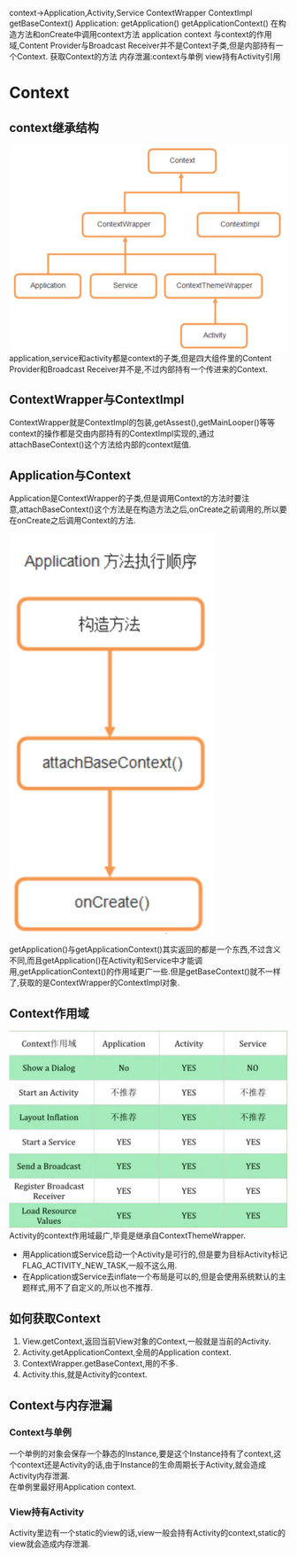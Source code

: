 context->Application,Activity,Service
ContextWrapper ContextImpl getBaseContext()
Application: 
getApplication() getApplicationContext()
在构造方法和onCreate中调用context方法
application context 与context的作用域,Content Provider与Broadcast Receiver并不是Context子类,但是内部持有一个Context.
获取Context的方法
内存泄漏:context与单例 view持有Activity引用
# Context
## context继承结构
![](../../images/context继承结构.png)
application,service和activity都是context的子类,但是四大组件里的Content Provider和Broadcast Receiver并不是,不过内部持有一个传进来的Context.
## ContextWrapper与ContextImpl
ContextWrapper就是ContextImpl的包装,getAssest(),getMainLooper()等等context的操作都是交由内部持有的ContextImpl实现的,通过attachBaseContext()这个方法给内部的context赋值.
## Application与Context
Application是ContextWrapper的子类,但是调用Context的方法时要注意,attachBaseContext()这个方法是在构造方法之后,onCreate之前调用的,所以要在onCreate之后调用Context的方法.

![](../../images/Application方法执行顺序.png)

getApplication()与getApplicationContext()其实返回的都是一个东西,不过含义不同,而且getApplication()在Activity和Service中才能调用,getApplicationContext()的作用域更广一些.但是getBaseContext()就不一样了,获取的是ContextWrapper的ContextImpl对象.
## Context作用域
![](../../images/Context作用域.png)
Activity的context作用域最广,毕竟是继承自ContextThemeWrapper.<br>
*  用Application或Service启动一个Activity是可行的,但是要为目标Activity标记FLAG_ACTIVITY_NEW_TASK,一般不这么用.
* 在Application或Service去inflate一个布局是可以的,但是会使用系统默认的主题样式,用不了自定义的,所以也不推荐.
## 如何获取Context
1. View.getContext,返回当前View对象的Context,一般就是当前的Activity.
2. Activity.getApplicationContext,全局的Application context.
3. ContextWrapper.getBaseContext,用的不多.
4. Activity.this,就是Activity的context.
## Context与内存泄漏
### Context与单例
一个单例的对象会保存一个静态的Instance,要是这个Instance持有了context,这个context还是Activity的话,由于Instance的生命周期长于Activity,就会造成Activity内存泄漏.<br>
在单例里最好用Application context.
### View持有Activity
Activity里边有一个static的view的话,view一般会持有Activity的context,static的view就会造成内存泄漏.
